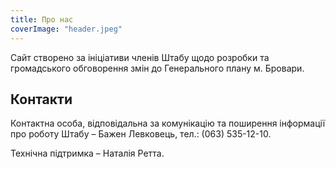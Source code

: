 ```yaml
---
title: Про нас
coverImage: "header.jpeg"
---
```


Сайт створено за ініціативи членів Штабу щодо розробки та громадського обговорення змін до Генерального плану м. Бровари.

## Контакти

Контактна особа, відповідальна за комунікацію та поширення інформації про роботу Штабу – Бажен Левковець, тел.: (063) 535-12-10.

Технічна підтримка – Наталія Ретта. 